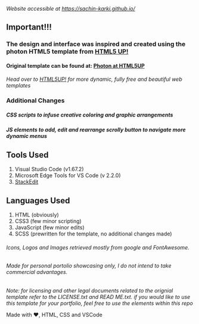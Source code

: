 *Website accessible at https://sachin-karki.github.io/*
## Important!!!
### The design and interface was inspired and created using the photon HTML5 template from [HTML5 UP!](https://html5up.net/) 
#### Original template can be found at: [Photon at HTML5UP](https://html5up.net/photon)
*Head over to [HTML5UP!](https://html5up.net/) for more dynamic, fully free and beautiful web templates*
### Additional Changes
#####  CSS scripts to infuse creative coloring and graphic arrangements  
##### JS elements to add, edit and rearrange scrolly button to navigate more dynamic menus  

## Tools Used
1. Visual Studio Code (v1.67.2)
2. Microsoft Edge Tools for VS Code (v 2.2.0)
3. [StackEdit](https://stackedit.io/)

## Languages Used
1. HTML (obviously)
2. CSS3 (few minor scripting)
3. JavaScript (few minor edits)
4. SCSS (prewritten for the template, no additional changes made)
###### Icons, Logos and Images retrieved mostly from google and FontAwesome.
###### Made for personal portolio showcasing only, I do not intend to take commercial advantages. 

*Note: for licensing and other legal documents related to the orignial template refer to the LICENSE.txt and READ ME.txt. 
if you would like to use this template for your portfolio, feel free to use  the elements within this repo*

Made with :heart:, HTML, CSS and VSCode
